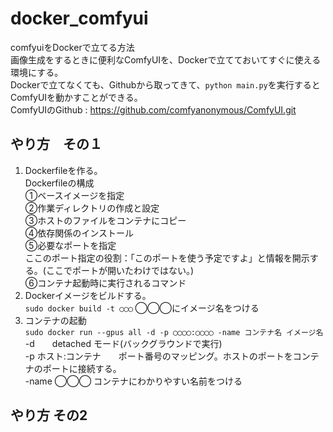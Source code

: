 # docker_comfyui
comfyuiをDockerで立てる方法  
画像生成をするときに便利なComfyUIを、Dockerで立てておいてすぐに使える環境にする。  
Dockerで立てなくても、Githubから取ってきて、`python main.py`を実行するとComfyUIを動かすことができる。  
ComfyUIのGithub : https://github.com/comfyanonymous/ComfyUI.git
## やり方　その１  
1. Dockerfileを作る。  
   Dockerfileの構成  
   ①ベースイメージを指定  
   ②作業ディレクトリの作成と設定  
   ③ホストのファイルをコンテナにコピー  
   ④依存関係のインストール  
   ⑤必要なポートを指定  
   ここのポート指定の役割：「このポートを使う予定ですよ」と情報を開示する。(ここでポートが開いたわけではない。)  
   ⑥コンテナ起動時に実行されるコマンド
2. Dockerイメージをビルドする。  
   `sudo docker build -t ◯◯◯`
   ◯◯◯にイメージ名をつける
3. コンテナの起動  
   `sudo docker run --gpus all -d -p ◯◯◯◯:◯◯◯◯ -name コンテナ名 イメージ名`  
   -d　　detached モード(バックグラウンドで実行)  
   -p ホスト:コンテナ　　ポート番号のマッピング。ホストのポートをコンテナのポートに接続する。  
   -name ◯◯◯  コンテナにわかりやすい名前をつける  
## やり方 その2  
